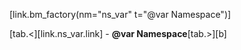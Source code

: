 [link.bm_factory(nm="ns_var" t="@var Namespace")]

[tab.<][link.ns_var.link] - **@var Namespace**[tab.>][b]
